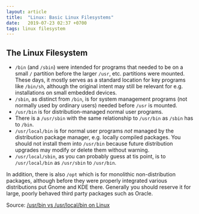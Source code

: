 ```yaml
---
layout: article
title:  "Linux: Basic Linux Filesystems"
date:   2019-07-23 02:37 +0700
tags: linux filesystem
---
```


## The Linux Filesystem

- `/bin` (and `/sbin`) were intended for programs that needed to be on a small `/` partition before the larger `/usr`, etc. partitions were mounted. These days, it mostly serves as a standard location for key programs like `/bin/sh`, although the original intent may still be relevant for e.g. installations on small embedded devices.
- `/sbin`, as distinct from `/bin`, is for system management programs (not normally used by ordinary users) needed before `/usr` is mounted.
- `/usr/bin` is for distribution-managed normal user programs.
- There is a `/usr/sbin` with the same relationship to `/usr/bin` as `/sbin` has to `/bin`.
- `/usr/local/bin` is for normal user programs _not_ managed by the distribution package manager, e.g. locally compiled packages. You should not install them into `/usr/bin` because future distribution upgrades may modify or delete them without warning.
- `/usr/local/sbin`, as you can probably guess at tis point, is to `/usr/local/bin` as `/usr/sbin` to `/usr/bin`.

In addition, there is also `/opt` which is for monolithic non-distribution packages, although before they were properly integrated various distributions put Gnome and KDE there. Generally you should reserve it for large, poorly behaved third party packages such as Oracle.

Source: [/usr/bin vs /usr/local/bin on Linux](https://unix.stackexchange.com/questions/8656/usr-bin-vs-usr-local-bin-on-linux)

